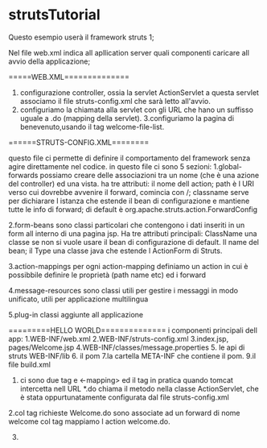 # strutsTutorial
Questo esempio userà il framework struts 1;

Nel file web.xml indica all apllication server quali componenti caricare all avvio della applicazione;


=====WEB.XML==============
1. configurazione controller, ossia la servlet  ActionServlet a questa servlet associamo il file struts-config.xml che sarà 
letto all'avvio.
2. configuriamo la chiamata alla servlet con gli URL che hano un suffisso uguale a .do (mapping della servlet).
3.configuriamo la pagina di benevenuto,usando il tag welcome-file-list.



======STRUTS-CONFIG.XML========

questo file ci permette di definire il comportamento del framework senza agire direttamente nel codice.
in questo file ci sono 5 sezioni:
1.global-forwards
possiamo creare delle associazioni tra un nome (che è una azione del controller) ed una vista.
ha tre attributi: il nome dell action; path è l URI verso cui dovrebbe avvenire il forward, comincia con /; classname serve per dichiarare l istanza che estende il bean di configurazione e mantiene tutte le info di forward; di default è org.apache.struts.action.ForwardConfig

2.form-beans
sono classi particolari che contengono i dati inseriti in un form all interno di una pagina jsp.
Ha tre attributi principali: ClassName una classe se non si vuole usare il bean di configurazione di default. Il name del bean; il Type 
una classe java che estende l ActionForm di Struts.

3.action-mappings
per ogni action-mapping definiamo un action in cui è possibbile definire le proprietà (path name etc) ed i forward

4.message-resources
sono classi utili per gestire i messaggi in modo unificato, utili per applicazione multilingua

5.plug-in
classi aggiunte all applicazione


=========HELLO WORLD==============
i componenti principali dell app:
1.WEB-INF/web.xml
2.WEB-INF/struts-config.xml
3.index.jsp, pages/Welcome.jsp
4.WEB-INF/classes/message.properties
5. le api di struts WEB-INF/lib
6. il pom
7.la cartella META-INF che contiene il pom.
9.il file build.xml 



1. ci sono due tag <servlet> e <-mapping> ed il tag <welcome-file-list> in pratica
quando tomcat intercetta nell URL *.do chiama il metodo nella classe ActionServlet, che è stata
oppurtunatamente configurata dal file struts-config.xml

2.col tag <global-forwards> richieste Welcome.do sono associate ad un forward di nome welcome
col tag <action-mappings> mappiamo l action welcome.do.

3.
